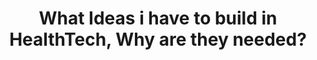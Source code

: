 ---
title: "What Ideas i have to build in HealthTech, Why are they needed?"
slug: health-tech-ideas
datetime: 2024-03-29T08:43:16.142Z
draft: true
type: post
tags:
  - llm
  - genai
  - startup-ideas
ogImage: ""
---